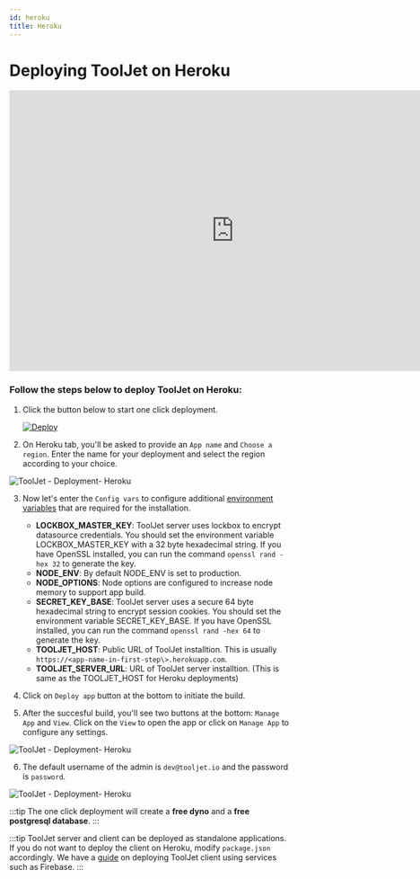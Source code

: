 ```yaml
---
id: heroku
title: Heroku
---
```


# Deploying ToolJet on Heroku

<iframe width="800" height="500" src="https://www.youtube.com/embed/ApDtwE1OXY0" frameborder="0" allowfullscreen width="100%"></iframe>

### Follow the steps below to deploy ToolJet on Heroku:

1. Click the button below to start one click deployment.  
   <div style={{textAlign: 'center'}}>

   [![Deploy](https://www.herokucdn.com/deploy/button.svg)](https://heroku.com/deploy?template=https://github.com/tooljet/tooljet/tree/main)

   </div>

2. On Heroku tab, you'll be asked to provide an `App name` and `Choose a region`. Enter the name for your deployment and select the region according to your choice.

<div style={{textAlign: 'center'}}>

![ToolJet - Deployment- Heroku](/img/setup/heroku/appname.png)

</div>

3. Now let's enter the `Config vars` to configure additional [environment variables](/docs/setup/env-vars) that are required for the installation.
   - **LOCKBOX_MASTER_KEY**: ToolJet server uses lockbox to encrypt datasource credentials. You should set the environment variable LOCKBOX_MASTER_KEY with a 32 byte hexadecimal string. If you have OpenSSL installed, you can run the command `openssl rand -hex 32` to generate the key.
   - **NODE_ENV**: By default NODE_ENV is set to production. 
   - **NODE_OPTIONS**: Node options are configured to increase node memory to support app build.
   - **SECRET_KEY_BASE**: ToolJet server uses a secure 64 byte hexadecimal string to encrypt session cookies. You should set the environment variable SECRET_KEY_BASE. If you have OpenSSL installed, you can run the command `openssl rand -hex 64` to generate the key.
   - **TOOLJET_HOST**: Public URL of ToolJet installtion. This is usually `https://<app-name-in-first-step\>.herokuapp.com`.
   - **TOOLJET_SERVER_URL**: URL of ToolJet server installtion. (This is same as the TOOLJET_HOST for Heroku deployments)


4. Click on `Deploy app` button at the bottom to initiate the build.

5. After the succesful build, you'll see two buttons at the bottom: `Manage App` and `View`. Click on the `View` to open the app or click on `Manage App` to configure any settings.

<div style={{textAlign: 'center'}}>

![ToolJet - Deployment- Heroku](/img/setup/heroku/build.png)

</div>

6. The default username of the admin is `dev@tooljet.io` and the password is `password`.

<div style={{textAlign: 'center'}}>

![ToolJet - Deployment- Heroku](/img/setup/heroku/login.png)

</div>

:::tip
The one click deployment will create a **free dyno** and a **free postgresql database**.
:::

:::tip
ToolJet server and client can be deployed as standalone applications. If you do not want to deploy the client on Heroku, modify `package.json` accordingly. We have a [guide](/docs/setup/client) on deploying ToolJet client using services such as Firebase.
:::
